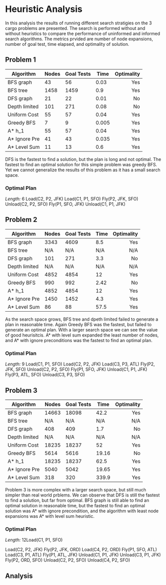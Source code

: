 # Heuristic Analysis
In this analysis the results of running different search stratigies on the 3 cargo problems are presented. The search is performed without and without heuristics to compare the performance of uninformed and informed search algorithms. The metrics prvided are number of node expansions, number of goal test, time elapsed, and optimality of solution.

## Problem 1
| Algorithm | Nodes | Goal Tests | Time | Optimality |
| ---       | ---   | ---        | ---  | ---:       |
| BFS graph | 43    | 56         | 0.03 | Yes         |
| BFS tree  | 1458  | 1459       | 0.9  | Yes        |
| DFS graph | 21    | 22         | 0.01 | No         |
| Depth limited | 101    | 271         | 0.08 | No         |
| Uniform Cost | 55    | 57         | 0.04 | Yes         |
| Greedy BFS | 7    | 9         | 0.005 | Yes         |
| A* h_1 | 55    | 57         | 0.04 | Yes         |
| A* Ignore Pre | 41    | 43         | 0.035 | Yes         |
| A* Level Sum | 11    | 13         | 0.6 | Yes         |

DFS is the fastest to find a solution, but the plan is long and not optimal. The fastest to find an optimal solution for this simple problem was greedy BFS. Yet we cannot generalize the results of this problem as it has a small search space.
### Optimal Plan
_Length:_ 6
Load(C2, P2, JFK)
Load(C1, P1, SFO)
Fly(P2, JFK, SFO)
Unload(C2, P2, SFO)
Fly(P1, SFO, JFK)
Unload(C1, P1, JFK)

## Problem 2
| Algorithm | Nodes | Goal Tests | Time | Optimality |
| ---       | ---   | ---        | ---  | ---:       |
| BFS graph | 3343    | 4609         | 8.5 | Yes         |
| BFS tree  | N/A  | N/A       | N/A  | N/A        |
| DFS graph | 101    | 271         | 3.3 | No         |
| Depth limited | N/A  | N/A       | N/A  | N/A        |
| Uniform Cost | 4852    | 4854         | 12 | Yes         |
| Greedy BFS | 990    | 992         | 2.42 | No         |
| A* h_1 | 4852    | 4854         | 12 | Yes         |
| A* Ignore Pre |1450    | 1452         | 4.3 | Yes         |
| A* Level Sum | 86    | 88         | 57.5 | Yes         |

As the search space grows, BFS tree and dpeth limited failed to generate a plan in reasonable time. Again Greedy BFS was the fastest, but failed to generate an optimal plan. With a larger search space we can see the value of good heurisitcis. A* with level sum expanded the least number of nodes, and A* with ignore preconditions was the fastest to find an optimal plan.
### Optimal Plan
_Length:_ 9
Load(C1, P1, SFO)
Load(C2, P2, JFK)
Load(C3, P3, ATL)
Fly(P2, JFK, SFO)
Unload(C2, P2, SFO)
Fly(P1, SFO, JFK)
Unload(C1, P1, JFK)
Fly(P3, ATL, SFO)
Unload(C3, P3, SFO)

## Problem 3
| Algorithm | Nodes | Goal Tests | Time | Optimality |
| ---       | ---   | ---        | ---  | ---:       |
| BFS graph | 14663    | 18098         | 42.2 | Yes         |
| BFS tree  | N/A  | N/A       | N/A  | N/A        |
| DFS graph | 408    | 409         | 1.7 | No         |
| Depth limited | N/A  | N/A       | N/A  | N/A        |
| Uniform Cost | 18235    | 18237         | 52 | Yes         |
| Greedy BFS | 5614    | 5616         | 19.16 | No         |
| A* h_1 | 18235    | 18237         | 62.5 | Yes         |
| A* Ignore Pre |5040    | 5042         | 19.65 | Yes         |
| A* Level Sum | 318    | 320         | 339.9 | Yes         |
Problem 3 is more complex with a larger search space, but still much simpler than real world prblems. We can observe that DFS is still the fastest to find a solution, but far from optimal. BFS graph is still able to find an optimal solution in reasonable time, but the fastest to find an optimal solution was A* with ignore precondition, and the algorithm with least node expansions was A* with level sum heuristic.
### Optimal Plan
_Length:_ 12Load(C1, P1, SFO)

Load(C2, P2, JFK)
Fly(P2, JFK, ORD)
Load(C4, P2, ORD)
Fly(P1, SFO, ATL)
Load(C3, P1, ATL)
Fly(P1, ATL, JFK)
Unload(C1, P1, JFK)
Unload(C3, P1, JFK)
Fly(P2, ORD, SFO)
Unload(C2, P2, SFO)
Unload(C4, P2, SFO)

## Analysis